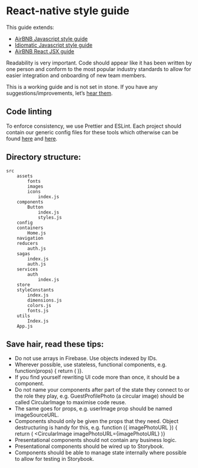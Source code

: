 # React-native style guide

This guide extends:

* [AirBNB Javascript style guide](https://github.com/airbnb/javascript)
* [Idiomatic Javascript style guide](https://github.com/rwaldron/idiomatic.js/)
* [AirBNB React JSX guide](https://github.com/airbnb/javascript/tree/master/react)

Readability is very important. Code should appear like it has been written by one person and conform to the most popular industry standards to allow for easier integration and onboarding of new team members.

This is a working guide and is not set in stone. If you have any suggestions/improvements, let’s [hear them](mailto:shaun@aux.co.za).

## Code linting

To enforce consistency, we use Prettier and ESLint. Each project should contain our generic config files for these tools which otherwise can be found [here](./.prettierrc) and [here](./.eslintrc.json).

## Directory structure:

```
src
	assets
		fonts
		images
		icons
			index.js
	components
		Button
			index.js
			styles.js
    config
	containers
		Home.js
    navigation
	reducers
		auth.js
	sagas
		index.js
		auth.js
	services
		auth
			index.js
    store
    styleConstants
		index.js
		dimensions.js
		colors.js
		fonts.js
	utils
		Index.js
	App.js
```

## Save hair, read these tips:

* Do not use arrays in Firebase. Use objects indexed by IDs.
* Wherever possible, use stateless, functional components, e.g. function(props) { return ( <Thing /> )}.
* If you find yourself rewriting UI code more than once, it should be a component.
* Do not name your components after part of the state they connect to or the role they play, e.g. GuestProfilePhoto (a circular image) should be called CircularImage to maximise code reuse.
* The same goes for props, e.g. userImage prop should be named imageSourceURL.
* Components should only be given the props that they need. Object destructuring is handy for this, e.g. function ({ imagePhotoURL }) { return ( <CircularImage imagePhotoURL={imagePhotoURL} )}
* Presentational components should not contain any business logic.
* Presentational components should be wired up to Storybook.
* Components should be able to manage state internally where possible to allow for testing in Storybook.
